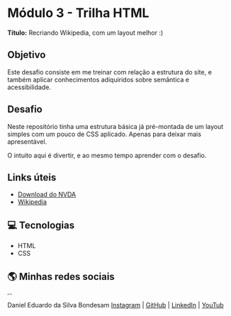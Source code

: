 # Módulo 3 - Trilha HTML

**Título:** Recriando Wikipedia, com um layout melhor :)

## Objetivo
Este desafio consiste em me treinar com relação a estrutura do site, e também aplicar conhecimentos adiquiridos sobre semântica e acessibilidade.

## Desafio
Neste repositório tinha uma estrutura básica já pré-montada de um layout simples com um pouco de CSS aplicado. Apenas para deixar mais apresentável.

O intuito aqui é divertir, e ao mesmo tempo aprender com o desafio.

## Links úteis
- [Download do NVDA](https://www.nvaccess.org/download/)
- [Wikipedia](https://pt.wikipedia.org/)

## 💻 Tecnologias

- HTML
- CSS

## 🌎 Minhas redes sociais

[<img src="https://avatars.githubusercontent.com/u/75639305?s=400&u=f7a4a186e5305cf39b53c3baeef1bc0bc0402b83&v=4" alt="img" style="zoom:25%;" />](https://avatars.githubusercontent.com/u/75639305?s=400&u=f7a4a186e5305cf39b53c3baeef1bc0bc0402b83&v=4)

Daniel Eduardo da Silva Bondesam
[Instagram](https://www.instagram.com/daniel.bondesam/) | [GitHub](https://github.com/danielbondesam) | [LinkedIn](https://www.linkedin.com/in/daniel-bondesam/) | [YouTub](https://www.youtube.com/c/DanielBondesam)
